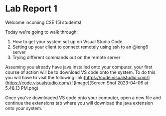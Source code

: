 # Lab Report 1
Welcome incoming CSE 15l students!

Today we're going to walk through:
1. How to get your system set up on Visual Studio Code
2. Setting up your client to connect remotely using ssh to an @ieng6 server
3. Trying different commands out on the remote server

Assuming you already have java installed onto your computer, your first course of action will be to download VS code onto the system. 
To do this you will have to visit the following link:[https://code.visualstudio.com/](https://code.visualstudio.com/)
![Image](Screen Shot 2023-04-06 at 5.48.13 PM.png)

Once you've downloaded VS code onto your computer, open a new file and continue the extensions tab where you will download the java extension
onto your system. 
